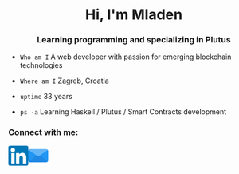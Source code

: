 
<h1 align="center">Hi, I'm Mladen</h1>

<h3 align="center">Learning programming and specializing in Plutus</h3>

- `Who am I` A web developer with passion for emerging blockchain technologies

- `Where am I` Zagreb, Croatia

- `uptime` 33 years

- `ps -a` Learning Haskell / Plutus / Smart Contracts development

<h3 align="left">Connect with me:</h3>
<p align="left">
    <a href="https://www.linkedin.com/in/mladenlamesevic/" target="_blank"">
		<img align="left" src="images/contacts/linkedin.svg" alt="linkedin" height="40" width="40" />
	<a href="mailto:mladenlamesevic@gmail.com" target="_blank">
		<img align="left" src="images/contacts/email.svg" alt="email" height="40" width="40" />
    </a>
</p>

